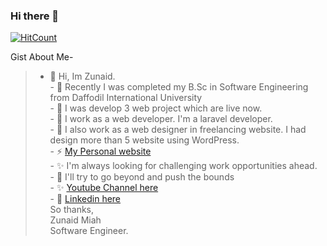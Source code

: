 ### Hi there 👋
[![HitCount](http://hits.dwyl.com/Zunaid420/Zunaid420.svg)](http://hits.dwyl.com/Zunaid420/Zunaid420)

<!--
**Zunaid420/Zunaid420** is a ✨ _special_ ✨ repository because its `README.md` (this file) appears on your GitHub profile.

Here are some ideas to get you started:

- 🔭 I’m currently working on ...
- 🌱 I’m currently learning ...
- 👯 I’m looking to collaborate on ...
- 🤔 I’m looking for help with ...
- 💬 Ask me about ...
- 📫 How to reach me: ...
- 😄 Pronouns: ...
- ⚡ Fun fact: ...
-->
Gist About Me-
>- 🔭 Hi, Im Zunaid.
 </br>- 🌱 Recently I was completed my B.Sc in Software Engineering from Daffodil International University
 </br>- 👯 I was develop 3 web project which are live now.
</br>- 🔭 I work as a web developer. I'm a laravel developer.
</br>- 🌱 I also work as a web designer in freelancing website. I had design more than 5 website using WordPress.
</br>- ⚡ [My Personal website](http://engineerzunaid.epizy.com/)
</br>- ✨ I'm always looking for challenging work opportunities ahead.
</br>- 🌱 I'll try to go beyond and push the bounds
</br>- ✨ [Youtube Channel here](https://www.youtube.com/channel/UCD6pgCju2WaML1u1KWNCNVw)
</br>-  🔭 [Linkedin here](https://www.linkedin.com/in/zunaid-miah-140a41161/)
</br>So thanks,</br>Zunaid Miah</br>Software Engineer.
